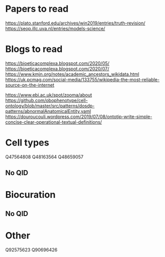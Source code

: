 # Papers to read
https://plato.stanford.edu/archives/win2019/entries/truth-revision/
https://seop.illc.uva.nl/entries/models-science/

# Blogs to read
https://bioeticacomplexa.blogspot.com/2020/05/
https://bioeticacomplexa.blogspot.com/2020/07/
https://www.kmjn.org/notes/academic_ancestors_wikidata.html
https://uk.pcmag.com/social-media/133755/wikipedia-the-most-reliable-source-on-the-internet

https://www.ebi.ac.uk/spot/zooma/about
https://github.com/obophenotype/cell-ontology/blob/master/src/patterns/dosdp-patterns/abnormalAnatomicalEntity.yaml
https://douroucouli.wordpress.com/2019/07/08/ontotip-write-simple-concise-clear-operational-textual-definitions/

# Cell types
Q47564808
Q48163564
Q48659057

## No QID
# Biocuration

## No QID
# Other
Q92575623
Q90696426
